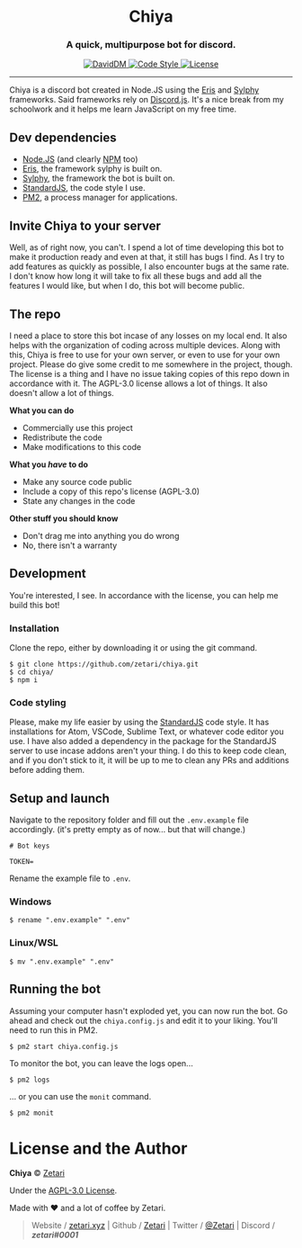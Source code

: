 <h1 align="center">Chiya</h1>
<h3 align="center">A quick, multipurpose bot for discord.</h3>
<p align="center">
    <a title="DavidDM" href="https://david-dm.org/zetari/chiya.svg"><img src="https://img.shields.io/david/zetari/chiya.svg?style=flat" alt="DavidDM">
    <a title="Code Style" href="https://standardjs.com/"><img src="https://img.shields.io/badge/code_style-standard-brightgreen.svg" alt="Code Style">
    <a title="License" href="https://github.com/zetari/chiya/blob/master/LICENSE"><img src="https://img.shields.io/github/license/zetari/chiya.svg" alt="License"></a>
</p>

---

Chiya is a discord bot created in Node.JS using the [Eris](https://abal.moe/Eris/) and [Sylphy](https://github.com/pyraxo/sylphy/) frameworks. Said frameworks rely on [Discord.js](https://discord.js.org/). It's a nice break from my schoolwork and it helps me learn JavaScript on my free time.

## Dev dependencies
* [Node.JS](https://nodejs.org/) (and clearly [NPM](https://www.npmjs.com) too)
* [Eris](https://abal.moe/Eris/), the framework sylphy is built on.
* [Sylphy](https://github.com/pyraxo/sylphy/), the framework the bot is built on.
* [StandardJS](https://standardjs.com/), the code style I use.
* [PM2](https://pm2.keymetrics.io/), a process manager for applications.

## Invite Chiya to your server
Well, as of right now, you can't. I spend a lot of time developing this bot to make it production ready and even at that, it still has bugs I find. As I try to add features as quickly as possible, I also encounter bugs at the same rate. I don't know how long it will take to fix all these bugs and add all the features I would like, but when I do, this bot will become public.

## The repo
I need a place to store this bot incase of any losses on my local end. It also helps with the organization of coding across multiple devices. Along with this, Chiya is free to use for your own server, or even to use for your own project. Please do give some credit to me somewhere in the project, though. The license is a thing and I have no issue taking copies of this repo down in accordance with it. The AGPL-3.0 license allows a lot of things. It also doesn't allow a lot of things.

**What you can do**
* Commercially use this project
* Redistribute the code
* Make modifications to this code

**What you _have_ to do**
* Make any source code public
* Include a copy of this repo's license (AGPL-3.0)
* State any changes in the code

**Other stuff you should know**
* Don't drag me into anything you do wrong
* No, there isn't a warranty

## Development
You're interested, I see. In accordance with the license, you can help me build this bot!

### Installation
Clone the repo, either by downloading it or using the git command.
```
$ git clone https://github.com/zetari/chiya.git
$ cd chiya/
$ npm i
```

### Code styling
Please, make my life easier by using the [StandardJS](https://standardjs.com/) code style. It has installations for Atom, VSCode, Sublime Text, or whatever code editor you use. I have also added a dependency in the package for the StandardJS server to use incase addons aren't your thing. I do this to keep code clean, and if you don't stick to it, it will be up to me to clean any PRs and additions before adding them.

## Setup and launch
Navigate to the repository folder and fill out the `.env.example` file accordingly. (it's pretty empty as of now... but that will change.)
```
# Bot keys

TOKEN=
```
Rename the example file to `.env`.

### Windows
```
$ rename ".env.example" ".env"
```
### Linux/WSL
```
$ mv ".env.example" ".env"
```

## Running the bot
Assuming your computer hasn't exploded yet, you can now run the bot. Go ahead and check out the `chiya.config.js` and edit it to your liking. You'll need to run this in PM2.
```
$ pm2 start chiya.config.js
```
To monitor the bot, you can leave the logs open...
```
$ pm2 logs
```
... or you can use the `monit` command.
```
$ pm2 monit
```

# License and the Author
**Chiya** © [Zetari](https://github.com/zetari)

Under the [AGPL-3.0 License](https://opensource.org/licenses/AGPL-3.0).

Made with ❤️ and a lot of coffee by Zetari.

> Website / [zetari.xyz](https://zetari.xyz/) | Github / [Zetari](https://github.com/zetari) | Twitter / [@Zetari](https://twitter.com/zetari_/) | Discord / ***zetari#0001***

